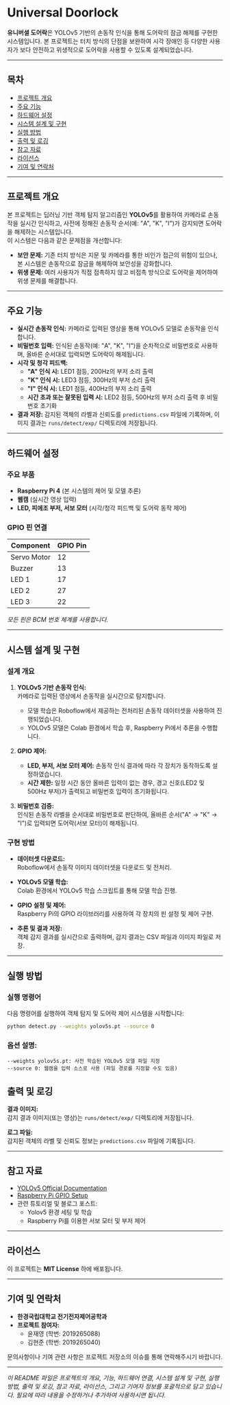 # Universal Doorlock

**유니버셜 도어락**은 YOLOv5 기반의 손동작 인식을 통해 도어락의 잠금 해제를 구현한 시스템입니다. 본 프로젝트는 터치 방식의 단점을 보완하여 시각 장애인 등 다양한 사용자가 보다 안전하고 위생적으로 도어락을 사용할 수 있도록 설계되었습니다.

---

## 목차

- [프로젝트 개요](#프로젝트-개요)
- [주요 기능](#주요-기능)
- [하드웨어 설정](#하드웨어-설정)
- [시스템 설계 및 구현](#시스템-설계-및-구현)
- [실행 방법](#실행-방법)
- [출력 및 로깅](#출력-및-로깅)
- [참고 자료](#참고-자료)
- [라이선스](#라이선스)
- [기여 및 연락처](#기여-및-연락처)

---

## 프로젝트 개요

본 프로젝트는 딥러닝 기반 객체 탐지 알고리즘인 **YOLOv5**를 활용하여 카메라로 손동작을 실시간 인식하고, 사전에 정해진 손동작 순서(예: "A", "K", "I")가 감지되면 도어락을 해제하는 시스템입니다.  
이 시스템은 다음과 같은 문제점을 개선합니다:

- **보안 문제:** 기존 터치 방식은 지문 및 카메라를 통한 비인가 접근의 위험이 있으나, 본 시스템은 손동작으로 잠금을 해제하여 보안성을 강화합니다.
- **위생 문제:** 여러 사용자가 직접 접촉하지 않고 비접촉 방식으로 도어락을 제어하여 위생 문제를 해결합니다.

---

## 주요 기능

- **실시간 손동작 인식:** 카메라로 입력된 영상을 통해 YOLOv5 모델로 손동작을 인식합니다.
- **비밀번호 입력:** 인식된 손동작(예: "A", "K", "I")을 순차적으로 비밀번호로 사용하며, 올바른 순서대로 입력되면 도어락이 해제됩니다.
- **시각 및 청각 피드백:** 
  - **"A" 인식 시:** LED1 점등, 200Hz의 부저 소리 출력  
  - **"K" 인식 시:** LED3 점등, 300Hz의 부저 소리 출력  
  - **"I" 인식 시:** LED1 점등, 400Hz의 부저 소리 출력  
  - **시간 초과 또는 잘못된 입력 시:** LED2 점등, 500Hz의 부저 소리 출력 후 비밀번호 초기화
- **결과 저장:** 감지된 객체의 라벨과 신뢰도를 `predictions.csv` 파일에 기록하며, 이미지 결과는 `runs/detect/exp/` 디렉토리에 저장됩니다.

---

## 하드웨어 설정

### 주요 부품

- **Raspberry Pi 4** (본 시스템의 제어 및 모델 추론)
- **웹캠** (실시간 영상 입력)
- **LED, 피에조 부저, 서보 모터** (시각/청각 피드백 및 도어락 동작 제어)

### GPIO 핀 연결

| Component    | GPIO Pin |
|--------------|----------|
| Servo Motor  | 12       |
| Buzzer       | 13       |
| LED 1        | 17       |
| LED 2        | 27       |
| LED 3        | 22       |

*모든 핀은 BCM 번호 체계를 사용합니다.*

---

## 시스템 설계 및 구현

### 설계 개요

1. **YOLOv5 기반 손동작 인식:**  
   카메라로 입력된 영상에서 손동작을 실시간으로 탐지합니다.  
   - 모델 학습은 Roboflow에서 제공하는 전처리된 손동작 데이터셋을 사용하여 진행되었습니다.
   - YOLOv5 모델은 Colab 환경에서 학습 후, Raspberry Pi에서 추론을 수행합니다.

2. **GPIO 제어:**  
   - **LED, 부저, 서보 모터 제어:** 손동작 인식 결과에 따라 각 장치가 동작하도록 설정하였습니다.
   - **시간 제한:** 일정 시간 동안 올바른 입력이 없는 경우, 경고 신호(LED2 및 500Hz 부저)가 출력되고 비밀번호 입력이 초기화됩니다.

3. **비밀번호 검증:**  
   인식된 손동작 라벨을 순서대로 비밀번호로 판단하여, 올바른 순서("A" → "K" → "I")로 입력되면 도어락(서보 모터)이 해제됩니다.

### 구현 방법

- **데이터셋 다운로드:**  
  Roboflow에서 손동작 이미지 데이터셋을 다운로드 및 전처리.
  
- **YOLOv5 모델 학습:**  
  Colab 환경에서 YOLOv5 학습 스크립트를 통해 모델 학습 진행.
  
- **GPIO 설정 및 제어:**  
  Raspberry Pi의 GPIO 라이브러리를 사용하여 각 장치의 핀 설정 및 제어 구현.
  
- **추론 및 결과 저장:**  
  객체 감지 결과를 실시간으로 출력하며, 감지 결과는 CSV 파일과 이미지 파일로 저장.

---

## 실행 방법

### 실행 명령어

다음 명령어를 실행하여 객체 탐지 및 도어락 제어 시스템을 시작합니다:

```bash
python detect.py --weights yolov5s.pt --source 0
```


### 옵션 설명:

```
--weights yolov5s.pt: 사전 학습된 YOLOv5 모델 파일 지정
--source 0: 웹캠을 입력 소스로 사용 (파일 경로를 지정할 수도 있음)
```

## 출력 및 로깅

**결과 이미지:**  
감지 결과 이미지(또는 영상)는 `runs/detect/exp/` 디렉토리에 저장됩니다.

**로그 파일:**  
감지된 객체의 라벨 및 신뢰도 정보는 `predictions.csv` 파일에 기록됩니다.

---

## 참고 자료

- [YOLOv5 Official Documentation](https://github.com/ultralytics/yolov5)
- [Raspberry Pi GPIO Setup](https://www.raspberrypi.org/documentation/usage/gpio/)
- 관련 튜토리얼 및 블로그 포스트:
  - Yolov5 환경 세팅 및 학습
  - Raspberry Pi를 이용한 서보 모터 및 부저 제어

---

## 라이선스

이 프로젝트는 **MIT License** 하에 배포됩니다.

---

## 기여 및 연락처

- **한경국립대학교 전기전자제어공학과**
- **프로젝트 참여자:**
  - 윤재영 (학번: 2019265088)
  - 김현준 (학번: 2019265040)

문의사항이나 기여 관련 사항은 프로젝트 저장소의 이슈를 통해 연락해주시기 바랍니다.

---

*이 README 파일은 프로젝트의 개요, 기능, 하드웨어 연결, 시스템 설계 및 구현, 실행 방법, 출력 및 로깅, 참고 자료, 라이선스, 그리고 기여자 정보를 포괄적으로 담고 있습니다. 필요에 따라 내용을 수정하거나 추가하여 사용하시면 됩니다.*
